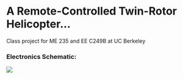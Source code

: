 <h1>A Remote-Controlled Twin-Rotor Helicopter...</h1>

Class project for ME 235 and EE C249B at UC Berkeley

<h3>Electronics Schematic:</h3>
<img src="https://github.com/sgushy/Twin-Rotor/assets/113747791/a2403fc5-5e92-4b55-93a6-5c68e1ea5c7f">
